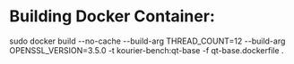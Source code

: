 Building Docker Container:
================================================================================
sudo docker build --no-cache --build-arg THREAD_COUNT=12 --build-arg OPENSSL_VERSION=3.5.0 -t kourier-bench:qt-base -f qt-base.dockerfile .
